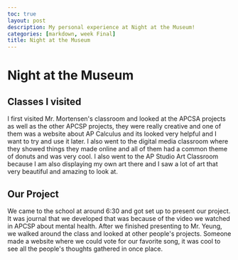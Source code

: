 ```yaml
---
toc: true
layout: post
description: My personal experience at Night at the Museum!
categories: [markdown, week Final]
title: Night at the Museum
---
```


# Night at the Museum

## Classes I visited

I first visited Mr. Mortensen's classroom and looked at the APCSA projects as well as the other APCSP projects, they were really creative and one of them was a website about AP Calculus and its looked very helpful and I want to try and use it later. I also went to the digital media classroom where they showed things they made online and all of them had a common theme of donuts and was very cool. I also went to the AP Studio Art Classroom because I am also displaying my own art there and I saw a lot of art that very beautiful and amazing to look at. 

## Our Project

We came to the school at around 6:30 and got set up to present our project. It was journal that we developed that was because of the video we watched in APCSP about mental health. After we finished presenting to Mr. Yeung, we walked around the class and looked at other people's projects. Someone made a website where we could vote for our favorite song, it was cool to see all the people's thoughts gathered in once place. 


